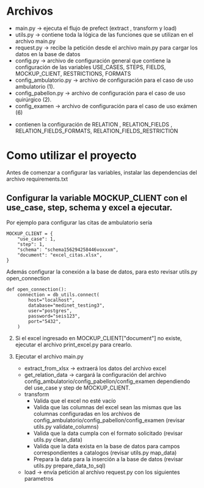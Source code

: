 Archivos
===========
 -  main.py -> ejecuta el flujo de prefect (extract , transform y load)
 -  utils.py -> contiene toda la lógica de las funciones que se utilizan en el archivo main.py
 -  request.py -> recibe la petición desde el archivo main.py para cargar los datos en la base de datos
 -  config.py -> archivo de configuración general que contiene la configuración de las variables USE_CASES, STEPS, FIELDS, MOCKUP_CLIENT, RESTRICTIONS, FORMATS
  - config_ambulatorio.py -> archivo de configuración para el caso de uso ambulatorio (1).
  - config_pabellon.py -> archivo de configuración para el caso de uso quirúrgico (2).
  - config_examen -> archivo de configuración para el caso de uso exámen (6)
  * contienen la configuración de RELATION , RELATION_FIELDS , RELATION_FIELDS_FORMATS, RELATION_FIELDS_RESTRICTION


Como utilizar el proyecto
=========================

Antes de comenzar a configurar las variables, instalar las dependencias del archivo requirements.txt

## Configurar la variable MOCKUP_CLIENT con el use_case, step, schema y excel a ejecutar.

Por ejemplo para configurar las citas de ambulatorio sería

    MOCKUP_CLIENT = {
        "use_case": 1,
        "step": 1,
        "schema": "schema156294258446voxxxm",
        "document": "excel_citas.xlsx",
    }

Además configurar la conexión a la base de datos, para esto revisar utils.py open_connection

    def open_connection():
        connection = db_utils.connect(
            host="localhost",
            database="medinet_testing3",
            user="postgres",
            password="seis123",
            port="5432",
        )

2. Si el excel ingresado en MOCKUP_CLIENT["document"] no existe, ejecutar el archivo print_excel.py para crearlo.

3. Ejecutar el archivo main.py
    - extract_from_xlsx -> extraerá los datos del archivo excel
    - get_relation_data -> cargará la configuración del archivo config_ambulatorio/config_pabellon/config_examen dependiendo del use_case y step de MOCKUP_CLIENT.
    - transform 
        - Valida que el excel no esté vacío
        - Valida que las columnas del excel sean las mismas que las columnas configuradas en los archivos de config_ambulatorio/config_pabellon/config_examen (revisar utils.py validate_columns)
        - Valida que la data cumpla con el formato solicitado (revisar utils.py clean_data)
        - Valida que la data exista en la base de datos para campos correspondientes a catalogos (revisar utils.py map_data)
        - Prepara la data para la inserción a la base de datos (revisar utils.py prepare_data_to_sql)
   - load -> envía petición al archivo request.py con los siguientes parametros
